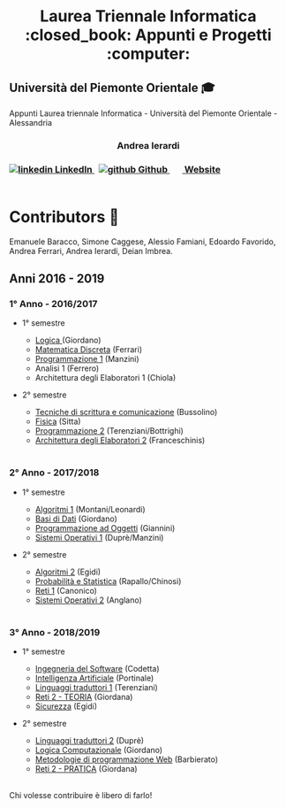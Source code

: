 
<h1 align="center"> Laurea Triennale Informatica <br> :closed_book: Appunti e Progetti :computer:</h1>

## Università del Piemonte Orientale :mortar_board:
<p> Appunti Laurea triennale Informatica - Università del Piemonte Orientale - Alessandria </p>

<h3 align="center" font-size="300px"> Andrea Ierardi <h3>
  <a href="https://www.linkedin.com/in/andreaierardi/" rel="nofollow noreferrer">
    <img src="https://i.stack.imgur.com/gVE0j.png" alt="linkedin"> LinkedIn
  </a> &nbsp; 
  <a href="https://github.com/Andreaierardi" rel="nofollow noreferrer">
    <img src="https://i.stack.imgur.com/tskMh.png" alt="github"> Github
  </a> &nbsp; 
 <a href="https://ierardiandrea.com/" rel="nofollow noreferrer">
    <img src="https://github.com/Andreaierardi/Master-DataScience-Notes/blob/master/img/website.svg" width=15>
   Website
  </a>
<br>
<br> 
 
# Contributors :busts_in_silhouette:
Emanuele Baracco, Simone Caggese, Alessio Famiani, Edoardo Favorido, Andrea Ferrari, Andrea Ierardi, Deian Imbrea. </p>
 

## Anni 2016 - 2019

### 1° Anno - 2016/2017
- 1° semestre 
    - [Logica ](https://github.com/Andreaierardi/Appunti-Triennale-Informatica/tree/master/1%C2%B0Anno/1%C2%B0%20semestre/Logica) (Giordano)
    - [Matematica Discreta](https://github.com/Andreaierardi/Appunti-Triennale-Informatica/tree/master/1%C2%B0Anno/1%C2%B0%20semestre/MatematicaDiscreta) (Ferrari)
    - [Programmazione 1](https://github.com/Andreaierardi/Appunti-Triennale-Informatica/tree/master/1%C2%B0Anno/1%C2%B0%20semestre/Programmazione1%20-%20Manzini) (Manzini)
    - Analisi 1 (Ferrero)
    - Architettura degli Elaboratori 1 (Chiola)
    
- 2° semestre
    - [Tecniche di scrittura e comunicazione](https://github.com/Andreaierardi/Appunti-Triennale-Informatica/tree/master/1%C2%B0Anno/2%C2%B0semestre/TecnichediScrittura) (Bussolino)
    - [Fisica](https://github.com/Andreaierardi/Appunti-Triennale-Informatica/tree/master/1%C2%B0Anno/2%C2%B0semestre/Fisica)      (Sitta) 
    - [Programmazione 2](https://github.com/Andreaierardi/Appunti-Triennale-Informatica/tree/master/1%C2%B0Anno/2%C2%B0semestre/Programmazione2) (Terenziani/Bottrighi)
    - [Architettura degli Elaboratori 2](https://github.com/Andreaierardi/Appunti-Triennale-Informatica/tree/master/1%C2%B0Anno/2%C2%B0semestre/Architettura2/) (Franceschinis)
   <br>
### 2° Anno - 2017/2018
- 1° semestre 
    - [Algoritmi 1](https://github.com/Andreaierardi/Appunti-Triennale-Informatica/tree/master/2%C2%B0Anno/1%C2%B0%20semestre/Algoritmi1) (Montani/Leonardi) 
    - [Basi di Dati](https://github.com/Andreaierardi/Appunti-Triennale-Informatica/tree/master/2%C2%B0Anno/1%C2%B0%20semestre/BasiDiDati) (Giordano)
    - [Programmazione ad Oggetti](https://github.com/Andreaierardi/Appunti-Triennale-Informatica/tree/master/2%C2%B0Anno/1%C2%B0%20semestre/ProgrammazioneAdOggetti) (Giannini)
    - [Sistemi Operativi 1](https://github.com/Andreaierardi/Appunti-Triennale-Informatica/tree/master/2%C2%B0Anno/1%C2%B0%20semestre/SistemiOperativi1) (Duprè/Manzini)

- 2° semestre
    - [Algoritmi 2](https://github.com/Andreaierardi/Appunti-Triennale-Informatica/tree/master/2%C2%B0Anno/2%C2%B0semestre/Algoritmi2) (Egidi)
    - [Probabilità e Statistica](https://github.com/Andreaierardi/Appunti-Triennale-Informatica/tree/master/2%C2%B0Anno/2%C2%B0semestre/Probabilit%C3%A0%26Statistica) (Rapallo/Chinosi)
    - [Reti 1](https://github.com/Andreaierardi/Appunti-Triennale-Informatica/tree/master/2%C2%B0Anno/2%C2%B0semestre/Reti1) (Canonico)
    - [Sistemi Operativi 2](https://github.com/Andreaierardi/Appunti-Triennale-Informatica/tree/master/2%C2%B0Anno/2%C2%B0semestre/SistemiOperativi2) (Anglano)
 
   <br>

### 3° Anno - 2018/2019

- 1° semestre 
    - [Ingegneria del Software](https://github.com/Andreaierardi/Appunti-Triennale-Informatica/tree/master/3%C2%B0Anno/1%C2%B0%20semestre/IngegneriaSoftware/) (Codetta)
    - [Intelligenza Artificiale](https://github.com/Andreaierardi/Appunti-Triennale-Informatica/tree/master/3%C2%B0Anno/1%C2%B0%20semestre/IntelligenzaArtificiale) (Portinale)
     - [Linguaggi traduttori 1](https://github.com/Andreaierardi/Appunti-Triennale-Informatica/tree/master/3%C2%B0Anno/1%C2%B0%20semestre/Linguaggi%20traduttori%201) (Terenziani)
     - [Reti 2 - TEORIA](https://github.com/Andreaierardi/Appunti-Triennale-Informatica/tree/master/3%C2%B0Anno/1%C2%B0%20semestre/Reti2) (Giordana)
     - [Sicurezza](https://github.com/Andreaierardi/Appunti-Triennale-Informatica/tree/master/3%C2%B0Anno/1%C2%B0%20semestre/Sicurezza) (Egidi)
     
- 2° semestre
    - [Linguaggi traduttori 2](https://github.com/Andreaierardi/Appunti-Triennale-Informatica/tree/master/3%C2%B0Anno/2%C2%B0semestre/Linguaggi%20traduttori%202) (Duprè)
    - [Logica Computazionale](https://github.com/Andreaierardi/Appunti-Triennale-Informatica/tree/master/3%C2%B0Anno/2%C2%B0semestre/LogicaComputazionale) (Giordano)
    - [Metodologie di programmazione Web](https://github.com/Andreaierardi/Appunti-Triennale-Informatica/tree/master/3%C2%B0Anno/2%C2%B0semestre/MetodologieWeb) (Barbierato)
    - [Reti 2 - PRATICA](https://github.com/Andreaierardi/Appunti-Triennale-Informatica/tree/master/3%C2%B0Anno/2%C2%B0semestre/Reti2) (Giordana)

<br>
Chi volesse contribuire è libero di farlo!
